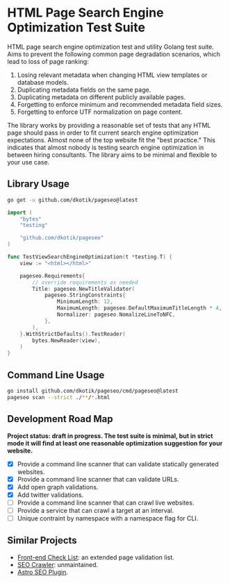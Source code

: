 # HTML Page Search Engine Optimization Test Suite

HTML page search engine optimization test and utility Golang test suite. Aims to prevent the following common page degradation scenarios, which lead to loss of page ranking:

1. Losing relevant metadata when changing HTML view templates or database models.
2. Duplicating metadata fields on the same page.
3. Duplicating metadata on different publicly available pages.
4. Forgetting to enforce minimum and recommended metadata field sizes.
5. Forgetting to enforce UTF normalization on page content.

The library works by providing a reasonable set of tests that any HTML page should pass in order to fit current search engine optimization expectations. Almost none of the top website fit the "best practice." This indicates that almost nobody is testing search engine optimization in between hiring consultants. The library aims to be minimal and flexible to your use case.

## Library Usage

```sh
go get -u github.com/dkotik/pageseo@latest
```

```go
import (
	"bytes"
	"testing"

	"github.com/dkotik/pageseo"
)

func TestViewSearchEngineOptimization(t *testing.T) {
	view := "<html></html>"

	pageseo.Requirements{
		// override requirements as needed
		Title: pageseo.NewTitleValidator(
			pageseo.StringConstraints{
				MinimumLength: 12,
				MaximumLength: pageseo.DefaultMaximumTitleLength * 4,
				Normalizer: pageseo.NomalizeLineToNFC,
			},
		),
	}.WithStrictDefaults().TestReader(
		bytes.NewReader(view),
	)
}

```

## Command Line Usage

```sh
go install github.com/dkotik/pageseo/cmd/pageseo@latest
pageseo scan --strict ./**/*.html
```

## Development Road Map

**Project status: draft in progress. The test suite is minimal, but in strict mode it will find at least one reasonable optimization suggestion for your website.**

- [x] Provide a command line scanner that can validate statically generated websites.
- [x] Provide a command line scanner that can validate URLs.
- [x] Add open graph validations.
- [x] Add twitter validations.
- [ ] Provide a command line scanner that can crawl live websites.
- [ ] Provide a service that can crawl a target at an interval.
- [ ] Unique contraint by namespace with a namespace flag for CLI.

## Similar Projects

- [Front-end Check List](https://github.com/thedaviddias/Front-End-Checklist): an extended page validation list.
- [SEO Crawler](https://github.com/dant89/go-seo): unmaintained.
- [Astro SEO Plugin](https://github.com/jonasmerlin/astro-seo).
